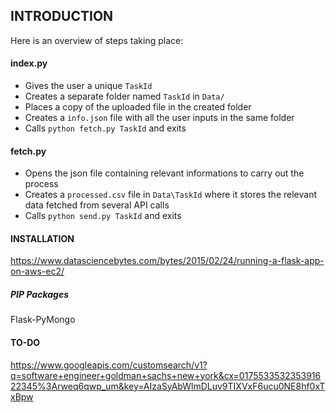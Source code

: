 ## INTRODUCTION

Here is an overview of steps taking place:

#### index.py

- Gives the user a unique `TaskId`
- Creates a separate folder named `TaskId` in `Data/`
- Places a copy of the uploaded file in the created folder
- Creates a `info.json` file with all the user inputs in the same folder
- Calls `python fetch.py TaskId` and exits

#### fetch.py

- Opens the json file containing relevant informations to carry out the process
- Creates a `processed.csv` file in `Data\TaskId` where it stores the relevant data
fetched from several API calls
- Calls `python send.py TaskId` and exits

#### INSTALLATION

https://www.datasciencebytes.com/bytes/2015/02/24/running-a-flask-app-on-aws-ec2/

##### PIP Packages

Flask-PyMongo


#### TO-DO

https://www.googleapis.com/customsearch/v1?q=software+engineer+goldman+sachs+new+york&cx=017553353235391622345%3Arweq6qwp_um&key=AIzaSyAbWlmDLuv9TIXVxF6ucu0NE8hf0xTxBpw